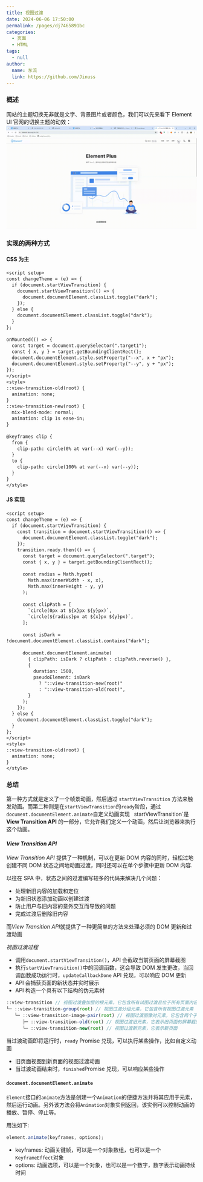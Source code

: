 ```yaml
---
title: 视图过渡
date: 2024-06-06 17:50:00
permalink: /pages/dj7465891bc
categories:
  - 页面
  - HTML
tags:
  - null
author:
  name: 东流
  link: https://github.com/Jinuss
---
```


### 概述

网站的主题切换无非就是文字、背景图片或者颜色，我们可以先来看下 Element UI 官网的切换主题的动效：
<img src="../../Demo/gif/changeBg.gif">

### 实现的两种方式

#### CSS 为主

```vue
<script setup>
const changeTheme = (e) => {
  if (document.startViewTransition) {
    document.startViewTransition(() => {
      document.documentElement.classList.toggle("dark");
    });
  } else {
    document.documentElement.classList.toggle("dark");
  }
};

onMounted(() => {
  const target = document.querySelector(".target1");
  const { x, y } = target.getBoundingClientRect();
  document.documentElement.style.setProperty("--x", x + "px");
  document.documentElement.style.setProperty("--y", y + "px");
});
</script>
<style>
::view-transition-old(root) {
  animation: none;
}
::view-transition-new(root) {
  mix-blend-mode: normal;
  animation: clip 1s ease-in;
}

@keyframes clip {
  from {
    clip-path: circle(0% at var(--x) var(--y));
  }
  to {
    clip-path: circle(100% at var(--x) var(--y));
  }
}
</style>
```

#### JS 实现

```vue
<script setup>
const changeTheme = (e) => {
  if (document.startViewTransition) {
    const transition = document.startViewTransition(() => {
      document.documentElement.classList.toggle("dark");
    });
    transition.ready.then(() => {
      const target = document.querySelector(".target");
      const { x, y } = target.getBoundingClientRect();

      const radius = Math.hypot(
        Math.max(innerWidth - x, x),
        Math.max(innerHeight - y, y)
      );

      const clipPath = [
        `circle(0px at ${x}px ${y}px)`,
        `circle(${radius}px at ${x}px ${y}px)`,
      ];

      const isDark = !document.documentElement.classList.contains("dark");

      document.documentElement.animate(
        { clipPath: isDark ? clipPath : clipPath.reverse() },
        {
          duration: 1500,
          pseudoElement: isDark
            ? "::view-transition-new(root)"
            : "::view-transition-old(root)",
        }
      );
    });
  } else {
    document.documentElement.classList.toggle("dark");
  }
};
</script>
<style>
::view-transition-old(root) {
  animation: none;
}
</style>
```

### 总结

第一种方式就是定义了一个帧景动画，然后通过 `startViewTransition` 方法来触发动画。而第二种则是在`startViewTransition`的`ready`阶段，通过`document.documentElement.animate`自定义动画实现
`
`startViewTransition`是**View Transition API** 的一部分，它允许我们定义一个动画，然后让浏览器来执行这个动画。

#### _View Transition API_

_View Transition API_ 提供了一种机制，可以在更新 DOM 内容的同时，轻松过地创建不同 DOM 状态之间地动画过渡，同时还可以在单个步骤中更新 DOM 内容.

以往在 SPA 中，状态之间的过渡编写较多的代码来解决几个问题：

- 处理新旧内容的加载和定位
- 为新旧状态添加动画以创建过渡
- 防止用户与旧内容的意外交互而导致的问题
- 完成过渡后删除旧内容

而*View Transition API*就提供了一种更简单的方法来处理必须的 DOM 更新和过渡动画

_视图过渡过程_

- 调用`document.startViewTransition()`，API 会截取当前页面的屏幕截图
- 执行`startViewTransition()`中的回调函数，这会导致 DOM 发生更改，当回调函数成功运行时，`updateCallbackDone` API 兑现，可以响应 DOM 更新
- API 会捕获页面的新状态并实时展示
- API 构造一个具有以下结构的伪元素树

```js
::view-transition // 视图过渡叠加层的根元素，它包含所有试图过渡且位于所有页面内容的顶部
└─ ::view-transition-group(root) // 视图过渡分组元素，它包含所有视图过渡元素
   └─ ::view-transition-image-pair(root) // 视图过渡图像对元素，它包含两个子元素，分别表示旧页面和新页面
      ├─ ::view-transition-old(root) // 视图过渡旧元素，它表示旧页面的屏幕截图
      └─ ::view-transition-new(root) // 视图过渡新元素，它表示新页面
```

当过渡动画即将运行时，`ready` Promise 兑现，可以执行某些操作，比如自定义动画

- 旧页面视图到新页面的视图过渡动画
- 当过渡动画结束时，`finished`Promise 兑现，可以响应某些操作

#### `document.documentElement.animate`

`Element`接口的`animate`方法是创建一个`Animation`的便捷方法并将其应用于元素，然后运行动画。另外该方法会将`Animation`对象实例返回，该实例可以控制动画的播放、暂停、停止等。

用法如下:

```js
element.animate(keyframes, options);
```

- keyframes: 动画关键帧，可以是一个对象数组，也可以是一个`KeyframeEffect`对象
- options: 动画选项，可以是一个对象，也可以是一个数字，数字表示动画持续时间
